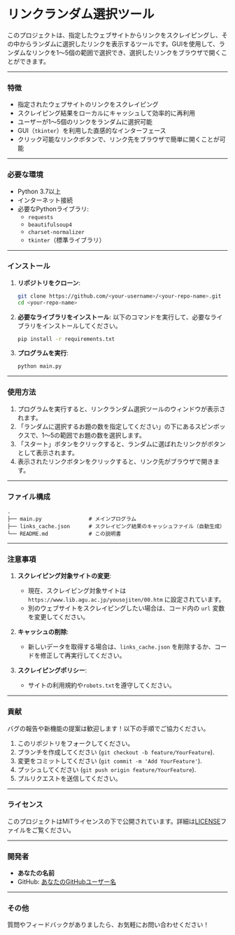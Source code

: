 
# リンクランダム選択ツール

このプロジェクトは、指定したウェブサイトからリンクをスクレイピングし、その中からランダムに選択したリンクを表示するツールです。GUIを使用して、ランダムなリンクを1～5個の範囲で選択でき、選択したリンクをブラウザで開くことができます。

---

### 特徴

- 指定されたウェブサイトのリンクをスクレイピング
- スクレイピング結果をローカルにキャッシュして効率的に再利用
- ユーザーが1～5個のリンクをランダムに選択可能
- GUI（`tkinter`）を利用した直感的なインターフェース
- クリック可能なリンクボタンで、リンク先をブラウザで簡単に開くことが可能

---

### 必要な環境

- Python 3.7以上
- インターネット接続
- 必要なPythonライブラリ:
  - `requests`
  - `beautifulsoup4`
  - `charset-normalizer`
  - `tkinter`（標準ライブラリ）

---

### インストール

1. **リポジトリをクローン**:
   ```bash
   git clone https://github.com/<your-username>/<your-repo-name>.git
   cd <your-repo-name>
   ```

2. **必要なライブラリをインストール**:
   以下のコマンドを実行して、必要なライブラリをインストールしてください。
   ```bash
   pip install -r requirements.txt
   ```

3. **プログラムを実行**:
   ```bash
   python main.py
   ```

---

### 使用方法

1. プログラムを実行すると、リンクランダム選択ツールのウィンドウが表示されます。
2. 「ランダムに選択するお題の数を指定してください」の下にあるスピンボックスで、1～5の範囲でお題の数を選択します。
3. 「スタート」ボタンをクリックすると、ランダムに選ばれたリンクがボタンとして表示されます。
4. 表示されたリンクボタンをクリックすると、リンク先がブラウザで開きます。

---

### ファイル構成

```
.
├── main.py               # メインプログラム
├── links_cache.json      # スクレイピング結果のキャッシュファイル（自動生成）
└── README.md             # この説明書
```

---

### 注意事項

1. **スクレイピング対象サイトの変更**:
   - 現在、スクレイピング対象サイトは `https://www.lib.agu.ac.jp/yousojiten/00.htm` に設定されています。
   - 別のウェブサイトをスクレイピングしたい場合は、コード内の `url` 変数を変更してください。

2. **キャッシュの削除**:
   - 新しいデータを取得する場合は、`links_cache.json` を削除するか、コードを修正して再実行してください。

3. **スクレイピングポリシー**:
   - サイトの利用規約や`robots.txt`を遵守してください。

---

### 貢献

バグの報告や新機能の提案は歓迎します！以下の手順でご協力ください。

1. このリポジトリをフォークしてください。
2. ブランチを作成してください (`git checkout -b feature/YourFeature`).
3. 変更をコミットしてください (`git commit -m 'Add YourFeature'`).
4. プッシュしてください (`git push origin feature/YourFeature`).
5. プルリクエストを送信してください。

---

### ライセンス

このプロジェクトはMITライセンスの下で公開されています。詳細は[LICENSE](LICENSE)ファイルをご覧ください。

---

### 開発者

- **あなたの名前**  
- GitHub: [あなたのGitHubユーザー名](https://github.com/your-username)

---

### その他

質問やフィードバックがありましたら、お気軽にお問い合わせください！
